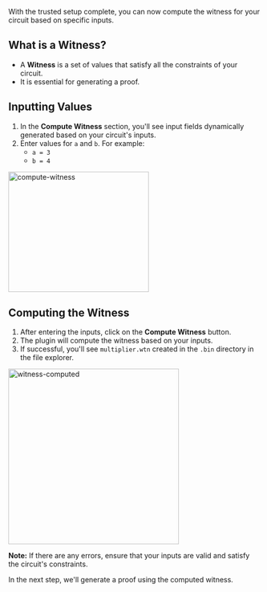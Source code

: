 With the trusted setup complete, you can now compute the witness for your circuit based on specific inputs.

## What is a Witness?

- A **Witness** is a set of values that satisfy all the constraints of your circuit.
- It is essential for generating a proof.

## Inputting Values

1. In the **Compute Witness** section, you'll see input fields dynamically generated based on your circuit's inputs.
2. Enter values for `a` and `b`. For example:
   - `a = 3`
   - `b = 4`

<img src="https://i.ibb.co/PmDdwgZ/compute-witness.png" alt="compute-witness" width=280 height=240>

## Computing the Witness

1. After entering the inputs, click on the **Compute Witness** button.
2. The plugin will compute the witness based on your inputs.
3. If successful, you'll see `multiplier.wtn` created in the `.bin` directory in the file explorer.

<img src="https://i.ibb.co/k11vSkX/witness-computed.png" alt="witness-computed" width=340 height=350>

**Note:** If there are any errors, ensure that your inputs are valid and satisfy the circuit's constraints.

In the next step, we'll generate a proof using the computed witness.

